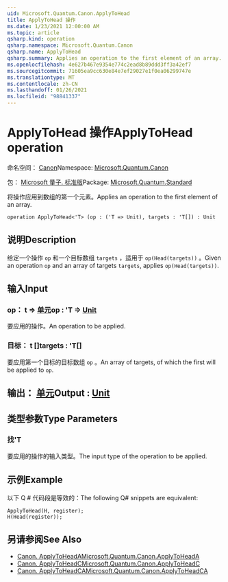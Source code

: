 ```yaml
---
uid: Microsoft.Quantum.Canon.ApplyToHead
title: ApplyToHead 操作
ms.date: 1/23/2021 12:00:00 AM
ms.topic: article
qsharp.kind: operation
qsharp.namespace: Microsoft.Quantum.Canon
qsharp.name: ApplyToHead
qsharp.summary: Applies an operation to the first element of an array.
ms.openlocfilehash: 4e627b467e9354e774c2ead8b89ddd3ff3a42ef7
ms.sourcegitcommit: 71605ea9cc630e84e7ef29027e1f0ea06299747e
ms.translationtype: MT
ms.contentlocale: zh-CN
ms.lasthandoff: 01/26/2021
ms.locfileid: "98841337"
---
```

# <a name="applytohead-operation"></a><span data-ttu-id="331ae-102">ApplyToHead 操作</span><span class="sxs-lookup"><span data-stu-id="331ae-102">ApplyToHead operation</span></span>

<span data-ttu-id="331ae-103">命名空间： [Canon](xref:Microsoft.Quantum.Canon)</span><span class="sxs-lookup"><span data-stu-id="331ae-103">Namespace: [Microsoft.Quantum.Canon](xref:Microsoft.Quantum.Canon)</span></span>

<span data-ttu-id="331ae-104">包： [Microsoft 量子. 标准版](https://nuget.org/packages/Microsoft.Quantum.Standard)</span><span class="sxs-lookup"><span data-stu-id="331ae-104">Package: [Microsoft.Quantum.Standard](https://nuget.org/packages/Microsoft.Quantum.Standard)</span></span>


<span data-ttu-id="331ae-105">将操作应用到数组的第一个元素。</span><span class="sxs-lookup"><span data-stu-id="331ae-105">Applies an operation to the first element of an array.</span></span>

```qsharp
operation ApplyToHead<'T> (op : ('T => Unit), targets : 'T[]) : Unit
```


## <a name="description"></a><span data-ttu-id="331ae-106">说明</span><span class="sxs-lookup"><span data-stu-id="331ae-106">Description</span></span>

<span data-ttu-id="331ae-107">给定一个操作 `op` 和一个目标数组 `targets` ，适用于 `op(Head(targets))` 。</span><span class="sxs-lookup"><span data-stu-id="331ae-107">Given an operation `op` and an array of targets `targets`, applies `op(Head(targets))`.</span></span>

## <a name="input"></a><span data-ttu-id="331ae-108">输入</span><span class="sxs-lookup"><span data-stu-id="331ae-108">Input</span></span>

### <a name="op--t--unit"></a><span data-ttu-id="331ae-109">op： t => [单元](xref:microsoft.quantum.lang-ref.unit)</span><span class="sxs-lookup"><span data-stu-id="331ae-109">op : 'T => [Unit](xref:microsoft.quantum.lang-ref.unit)</span></span> 

<span data-ttu-id="331ae-110">要应用的操作。</span><span class="sxs-lookup"><span data-stu-id="331ae-110">An operation to be applied.</span></span>


### <a name="targets--t"></a><span data-ttu-id="331ae-111">目标： t []</span><span class="sxs-lookup"><span data-stu-id="331ae-111">targets : 'T[]</span></span>

<span data-ttu-id="331ae-112">要应用第一个目标的目标数组 `op` 。</span><span class="sxs-lookup"><span data-stu-id="331ae-112">An array of targets, of which the first will be applied to `op`.</span></span>



## <a name="output--unit"></a><span data-ttu-id="331ae-113">输出： [单元](xref:microsoft.quantum.lang-ref.unit)</span><span class="sxs-lookup"><span data-stu-id="331ae-113">Output : [Unit](xref:microsoft.quantum.lang-ref.unit)</span></span>



## <a name="type-parameters"></a><span data-ttu-id="331ae-114">类型参数</span><span class="sxs-lookup"><span data-stu-id="331ae-114">Type Parameters</span></span>

### <a name="t"></a><span data-ttu-id="331ae-115">找</span><span class="sxs-lookup"><span data-stu-id="331ae-115">'T</span></span>

<span data-ttu-id="331ae-116">要应用的操作的输入类型。</span><span class="sxs-lookup"><span data-stu-id="331ae-116">The input type of the operation to be applied.</span></span>

## <a name="example"></a><span data-ttu-id="331ae-117">示例</span><span class="sxs-lookup"><span data-stu-id="331ae-117">Example</span></span>

<span data-ttu-id="331ae-118">以下 Q # 代码段是等效的：</span><span class="sxs-lookup"><span data-stu-id="331ae-118">The following Q# snippets are equivalent:</span></span>

```qsharp
ApplyToHead(H, register);
H(Head(register));
```

## <a name="see-also"></a><span data-ttu-id="331ae-119">另请参阅</span><span class="sxs-lookup"><span data-stu-id="331ae-119">See Also</span></span>

- [<span data-ttu-id="331ae-120">Canon. ApplyToHeadA</span><span class="sxs-lookup"><span data-stu-id="331ae-120">Microsoft.Quantum.Canon.ApplyToHeadA</span></span>](xref:Microsoft.Quantum.Canon.ApplyToHeadA)
- [<span data-ttu-id="331ae-121">Canon. ApplyToHeadC</span><span class="sxs-lookup"><span data-stu-id="331ae-121">Microsoft.Quantum.Canon.ApplyToHeadC</span></span>](xref:Microsoft.Quantum.Canon.ApplyToHeadC)
- [<span data-ttu-id="331ae-122">Canon. ApplyToHeadCA</span><span class="sxs-lookup"><span data-stu-id="331ae-122">Microsoft.Quantum.Canon.ApplyToHeadCA</span></span>](xref:Microsoft.Quantum.Canon.ApplyToHeadCA)